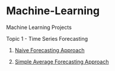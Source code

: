 # Machine-Learning
Machine Learning Projects

Topic 1 - Time Series Forecasting

1) [Naive Forecasting Approach](https://github.com/tristanga/Machine-Learning/blob/master/Time%20Series%20Forecasting/Naive%20Approach.ipynb)

2) [Simple Average Forecasting Approach](https://github.com/tristanga/Machine-Learning/blob/master/Time%20Series%20Forecasting/Simple%20average.ipynb)
